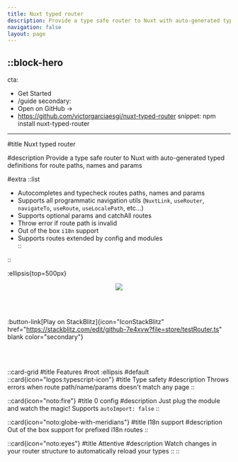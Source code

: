```yaml
---
title: Nuxt typed router
description: Provide a type safe router to Nuxt with auto-generated typed definitions for route paths, names and params
navigation: false
layout: page
---
```


::block-hero
---
cta:
  - Get Started
  - /guide
secondary:
  - Open on GitHub →
  - https://github.com/victorgarciaesgi/nuxt-typed-router
snippet: npm install nuxt-typed-router
---

#title
Nuxt typed router

#description
Provide a type safe router to Nuxt with auto-generated typed definitions for route paths, names and params


#extra
  ::list
  - Autocompletes and typecheck routes paths, names and params
  - Supports all programmatic navigation utils (`NuxtLink`, `useRouter`, `navigateTo`, `useRoute`, `useLocalePath`, etc...)
  - Supports optional params and catchAll routes
  - Throw error if route path is invalid
  - Out of the box `i18n` support
  - Supports routes extended by config and modules  
  ::


::


:ellipsis{top=500px}


<p align='center'>
 <img style='max-width: 100%;' src="https://github.com/victorgarciaesgi/nuxt-typed-router/blob/master/.github/images/nuxt-typed-router.gif?raw=true"/>
</p>
   
<br/>
<br/>

:button-link[Play on StackBlitz]{icon="IconStackBlitz" href="https://stackblitz.com/edit/github-7e4xvw?file=store/testRouter.ts" blank color="secondary"}

<br/>
<br/>

::card-grid
#title
Features
#root
:ellipsis
#default
  ::card{icon="logos:typescript-icon"}
  #title
  Type safety
  #description
  Throws errors when route path/name/params doesn't match any page
  ::

  ::card{icon="noto:fire"}
  #title
  0 config
  #description
  Just plug the module and watch the magic!
  Supports `autoImport: false`
  ::

  ::card{icon="noto:globe-with-meridians"}
  #title
  I18n support
  #description
  Out of the box support for prefixed i18n routes
  ::
  

  ::card{icon="noto:eyes"}
  #title
  Attentive
  #description
  Watch changes in your router structure to automatically reload your types
  ::
::